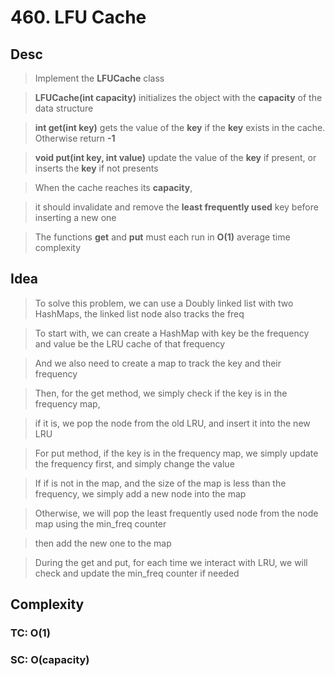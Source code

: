 # 460. LFU Cache

## Desc

> Implement the **LFUCache** class

> **LFUCache(int capacity)** initializes the object with the **capacity** of the data structure

> **int get(int key)** gets the value of the **key** if the **key** exists in the cache. Otherwise return **-1**

> **void put(int key, int value)** update the value of the **key** if present, or inserts the **key** if not presents

> When the cache reaches its **capacity**,

> it should invalidate and remove the **least frequently used** key before inserting a new one

> The functions **get** and **put** must each run in **O(1)** average time complexity

## Idea

> To solve this problem, we can use a Doubly linked list with two HashMaps, the linked list node also tracks the freq

> To start with, we can create a HashMap with key be the frequency and value be the LRU cache of that frequency

> And we also need to create a map to track the key and their frequency

> Then, for the get method, we simply check if the key is in the frequency map,

> if it is, we pop the node from the old LRU, and insert it into the new LRU

> For put method, if the key is in the frequency map, we simply update the frequency first, and simply change the value

> If if is not in the map, and the size of the map is less than the frequency, we simply add a new node into the map

> Otherwise, we will pop the least frequently used node from the node map using the min_freq counter

> then add the new one to the map

> During the get and put, for each time we interact with LRU, we will check and update the min_freq counter if needed

## Complexity

### TC: O(1)

### SC: O(capacity)
